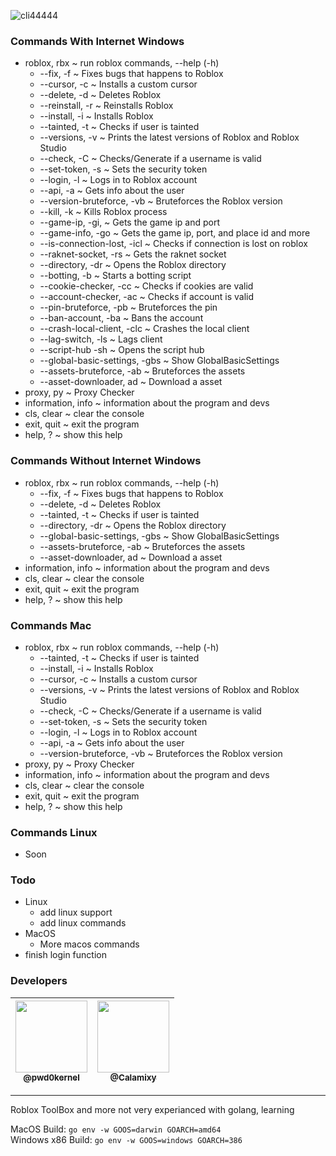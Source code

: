 ![cli44444](https://user-images.githubusercontent.com/79817991/140674262-9b012a58-1407-4dbe-8f9a-19e5f17a7c63.png)

### Commands With Internet Windows
* roblox, rbx ~ run roblox commands, --help (-h)
  * --fix, -f ~ Fixes bugs that happens to Roblox
  * --cursor, -c ~ Installs a custom cursor
  * --delete, -d ~ Deletes Roblox
  * --reinstall, -r ~ Reinstalls Roblox
  * --install, -i ~ Installs Roblox
  * --tainted, -t ~ Checks if user is tainted
  * --versions, -v ~ Prints the latest versions of Roblox and Roblox Studio
  * --check, -C ~ Checks/Generate if a username is valid
  * --set-token, -s ~ Sets the security token
  * --login, -l ~ Logs in to Roblox account
  * --api, -a ~ Gets info about the user
  * --version-bruteforce, -vb ~ Bruteforces the Roblox version
  * --kill, -k ~ Kills Roblox process
  * --game-ip, -gi, ~ Gets the game ip and port
  * --game-info, -go ~ Gets the game ip, port, and place id and more
  * --is-connection-lost, -icl ~ Checks if connection is lost on roblox
  * --raknet-socket, -rs ~ Gets the raknet socket
  * --directory, -dr ~ Opens the Roblox directory
  * --botting, -b ~ Starts a botting script
  * --cookie-checker, -cc ~ Checks if cookies are valid
  * --account-checker, -ac ~ Checks if account is valid
  * --pin-bruteforce, -pb ~ Bruteforces the pin
  * --ban-account, -ba ~ Bans the account
  * --crash-local-client, -clc ~ Crashes the local client
  * --lag-switch, -ls ~ Lags client
  * --script-hub -sh ~ Opens the script hub
  * --global-basic-settings, -gbs ~ Show GlobalBasicSettings
  * --assets-bruteforce, -ab ~ Bruteforces the assets
  * --asset-downloader, ad ~ Download a asset
* proxy, py ~ Proxy Checker
* information, info ~ information about the program and devs 
* cls, clear ~ clear the console
* exit, quit ~ exit the program
* help, ? ~ show this help

### Commands Without Internet Windows
* roblox, rbx ~ run roblox commands, --help (-h)
  * --fix, -f ~ Fixes bugs that happens to Roblox
  * --delete, -d ~ Deletes Roblox
  * --tainted, -t ~ Checks if user is tainted
  * --directory, -dr ~ Opens the Roblox directory
  * --global-basic-settings, -gbs ~ Show GlobalBasicSettings
  * --assets-bruteforce, -ab ~ Bruteforces the assets
  * --asset-downloader, ad ~ Download a asset
* information, info ~ information about the program and devs 
* cls, clear ~ clear the console
* exit, quit ~ exit the program
* help, ? ~ show this help

### Commands Mac
* roblox, rbx ~ run roblox commands, --help (-h)
  * --tainted, -t ~ Checks if user is tainted
  * --install, -i ~ Installs Roblox
  * --cursor, -c ~ Installs a custom cursor
  * --versions, -v ~ Prints the latest versions of Roblox and Roblox Studio
  * --check, -C ~ Checks/Generate if a username is valid
  * --set-token, -s ~ Sets the security token
  * --login, -l ~ Logs in to Roblox account
  * --api, -a ~ Gets info about the user
  * --version-bruteforce, -vb ~ Bruteforces the Roblox version
* proxy, py ~ Proxy Checker
* information, info ~ information about the program and devs 
* cls, clear ~ clear the console
* exit, quit ~ exit the program
* help, ? ~ show this help

### Commands Linux
* Soon

### Todo
* Linux
  * add linux support
  * add linux commands 
* MacOS
  * More macos commands 
* finish login function

### Developers
| [<img src="https://github.com/pwd0kernel.png?size=115" width=115><br><sub>@pwd0kernel</sub>](https://github.com/pwd0kernel) | [<img src="https://github.com/Calamixy.png?size=115" width=115><br><sub>@Calamixy</sub>](https://github.com/Calamixy) |
| :---: | :---: |

---
Roblox ToolBox and more
not very experianced with golang, learning

MacOS Build: `go env -w GOOS=darwin GOARCH=amd64` <br>
Windows x86 Build: `go env -w GOOS=windows GOARCH=386`
